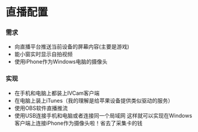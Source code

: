 # 直播配置
### 需求
- 向直播平台推送当前设备的屏幕内容(主要是游戏)
- 能小窗实时显示自拍视频
- 使用iPhone作为Windows电脑的摄像头
### 实现
- 在手机和电脑上都装上IVCam客户端
- 在电脑上装上iTunes（我的理解是给苹果设备提供类似驱动的服务）
- 使用OBS软件直播推流
- 使用USB连接手机和电脑或者连接同一个局域网
这样就可以实现在Windows客户端上连接iPhone作为摄像头啦！省去了采集卡的钱